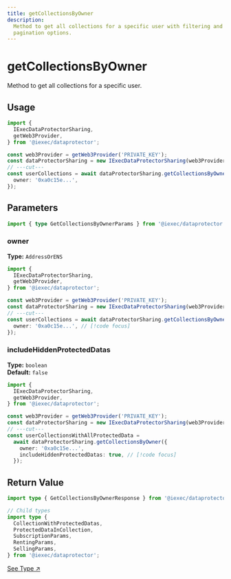 ```yaml
---
title: getCollectionsByOwner
description:
  Method to get all collections for a specific user with filtering and
  pagination options.
---
```


# getCollectionsByOwner

Method to get all collections for a specific user.

## Usage

```ts twoslash
import {
  IExecDataProtectorSharing,
  getWeb3Provider,
} from '@iexec/dataprotector';

const web3Provider = getWeb3Provider('PRIVATE_KEY');
const dataProtectorSharing = new IExecDataProtectorSharing(web3Provider);
// ---cut---
const userCollections = await dataProtectorSharing.getCollectionsByOwner({
  owner: '0xa0c15e...',
});
```

## Parameters

```ts twoslash
import { type GetCollectionsByOwnerParams } from '@iexec/dataprotector';
```

### owner <RequiredBadge />

**Type:** `AddressOrENS`

```ts twoslash
import {
  IExecDataProtectorSharing,
  getWeb3Provider,
} from '@iexec/dataprotector';

const web3Provider = getWeb3Provider('PRIVATE_KEY');
const dataProtectorSharing = new IExecDataProtectorSharing(web3Provider);
// ---cut---
const userCollections = await dataProtectorSharing.getCollectionsByOwner({
  owner: '0xa0c15e...', // [!code focus]
});
```

### includeHiddenProtectedDatas <OptionalBadge />

**Type:** `boolean`  
**Default:** `false`

```ts twoslash
import {
  IExecDataProtectorSharing,
  getWeb3Provider,
} from '@iexec/dataprotector';

const web3Provider = getWeb3Provider('PRIVATE_KEY');
const dataProtectorSharing = new IExecDataProtectorSharing(web3Provider);
// ---cut---
const userCollectionsWithAllProtectedData =
  await dataProtectorSharing.getCollectionsByOwner({
    owner: '0xa0c15e...',
    includeHiddenProtectedDatas: true, // [!code focus]
  });
```

## Return Value

```ts twoslash
import type { GetCollectionsByOwnerResponse } from '@iexec/dataprotector';

// Child types
import type {
  CollectionWithProtectedDatas,
  ProtectedDataInCollection,
  SubscriptionParams,
  RentingParams,
  SellingParams,
} from '@iexec/dataprotector';
```

<a href="https://github.com/iExecBlockchainComputing/dataprotector-sdk/blob/c83e30e6ce8b55ecf8a35ecb4eb1014cd4ecefe9/packages/sdk/src/lib/types/sharingTypes.ts" target="_blank">See
Type ↗️</a>

<script setup>
import RequiredBadge from '@/components/RequiredBadge.vue'
import OptionalBadge from '@/components/OptionalBadge.vue'
</script>
